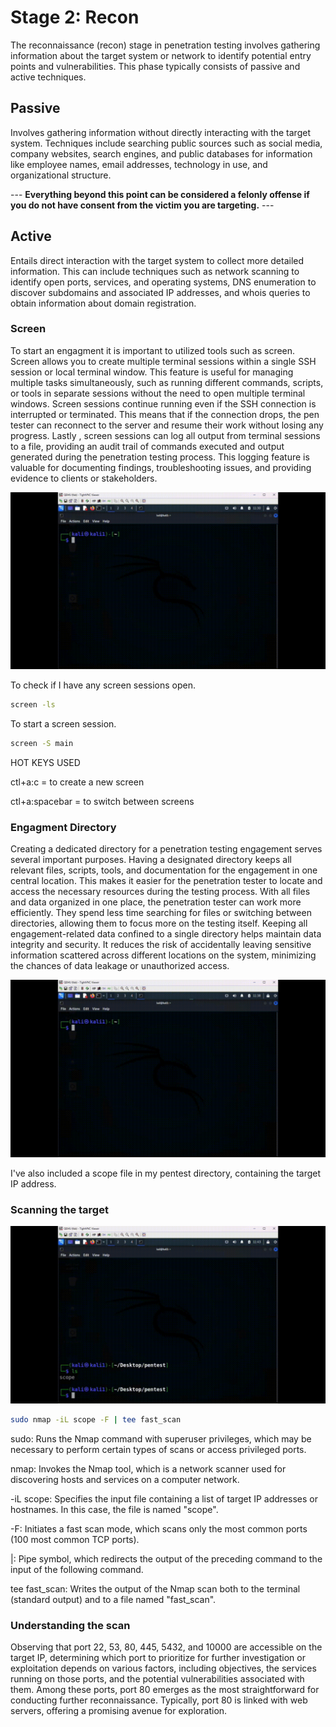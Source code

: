 # Stage 2: Recon

The reconnaissance (recon) stage in penetration testing involves gathering information about the target system or network to identify potential entry points and vulnerabilities. This phase typically consists of passive and active techniques.

## Passive

Involves gathering information without directly interacting with the target system. Techniques include searching public sources such as social media, company websites, search engines, and public databases for information like employee names, email addresses, technology in use, and organizational structure.

--- **Everything beyond this point can be considered a felonly offense if you do not have consent from the victim you are targeting.** ---

## Active 

Entails direct interaction with the target system to collect more detailed information. This can include techniques such as network scanning to identify open ports, services, and operating systems, DNS enumeration to discover subdomains and associated IP addresses, and whois queries to obtain information about domain registration.

### Screen
 To start an engagment it is important to utilized tools such as screen. Screen allows you to create multiple terminal sessions within a single SSH session or local terminal window. This feature is useful for managing multiple tasks simultaneously, such as running different commands, scripts, or tools in separate sessions without the need to open multiple terminal windows. Screen sessions continue running even if the SSH connection is interrupted or terminated. This means that if the connection drops, the pen tester can reconnect to the server and resume their work without losing any progress. Lastly , screen sessions can log all output from terminal sessions to a file, providing an audit trail of commands executed and output generated during the penetration testing process. This logging feature is valuable for documenting findings, troubleshooting issues, and providing evidence to clients or stakeholders.
 
![image](https://github.com/fabianreyyes/Simulated-Pen-Test/blob/main/media/screen-2.gif)

To check if I have any screen sessions open.
```bash
screen -ls
```
To start a screen session.
```bash
screen -S main
```
HOT KEYS USED

ctl+a:c = to create a new screen

ctl+a:spacebar = to switch between screens

### Engagment Directory

Creating a dedicated directory for a penetration testing engagement serves several important purposes. Having a designated directory keeps all relevant files, scripts, tools, and documentation for the engagement in one central location. This makes it easier for the penetration tester to locate and access the necessary resources during the testing process. With all files and data organized in one place, the penetration tester can work more efficiently. They spend less time searching for files or switching between directories, allowing them to focus more on the testing itself. Keeping all engagement-related data confined to a single directory helps maintain data integrity and security. It reduces the risk of accidentally leaving sensitive information scattered across different locations on the system, minimizing the chances of data leakage or unauthorized access.

![image](https://github.com/fabianreyyes/Simulated-Pen-Test/blob/main/media/mkdir_pentest.gif)

I've also included a scope file in my pentest directory, containing the target IP address.

### Scanning the target

![image](https://github.com/fabianreyyes/Simulated-Pen-Test/blob/main/media/fast_scan.gif)

```bash
sudo nmap -iL scope -F | tee fast_scan
```
sudo: Runs the Nmap command with superuser privileges, which may be necessary to perform certain types of scans or access privileged ports.

nmap: Invokes the Nmap tool, which is a network scanner used for discovering hosts and services on a computer network.

-iL scope: Specifies the input file containing a list of target IP addresses or hostnames. In this case, the file is named "scope".

-F: Initiates a fast scan mode, which scans only the most common ports (100 most common TCP ports).

|: Pipe symbol, which redirects the output of the preceding command to the input of the following command.

tee fast_scan: Writes the output of the Nmap scan both to the terminal (standard output) and to a file named "fast_scan".

### Understanding the scan

Observing that port 22, 53, 80, 445, 5432, and 10000 are accessible on the target IP, determining which port to prioritize for further investigation or exploitation depends on various factors, including objectives, the services running on those ports, and the potential vulnerabilities associated with them. Among these ports, port 80 emerges as the most straightforward for conducting further reconnaissance. Typically, port 80 is linked with web servers, offering a promising avenue for exploration.
